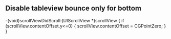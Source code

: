 ## Disable tableview bounce only for bottom

-(void)scrollViewDidScroll:(UIScrollView *)scrollView
{
    if (scrollView.contentOffset.y<=0) {
        scrollView.contentOffset = CGPointZero;
    }
}